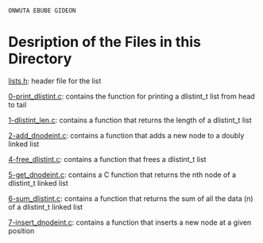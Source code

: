 ```
ONWUTA EBUBE GIDEON
```

# Desription of the Files in this Directory

[lists.h](./lists.h): header file for the list



[0-print_dlistint.c](./0-print_dlistint.c): contains the function for printing a dlistint_t list from head to tail



[1-dlistint_len.c](./1-dlistint_len.c): contains a function that returns the length of a dlistint_t list



[2-add_dnodeint.c](./2-add_dnodeint.c): contains a function that adds a new node to a doubly linked list



[4-free_dlistint.c](./4-free_dlistint.c): contains a function that frees a dlistint_t list



[5-get_dnodeint.c](./5-get_dnodeint.c): contains a C function that returns the nth node of a dlistint_t linked list



[6-sum_dlistint.c](./6-sum_dlistint.c): contains a function that returns the sum of all the data (n) of a dlistint_t linked list



[7-insert_dnodeint.c](./7-insert_dnodeint.c): contains a function that inserts a new node at a given position
